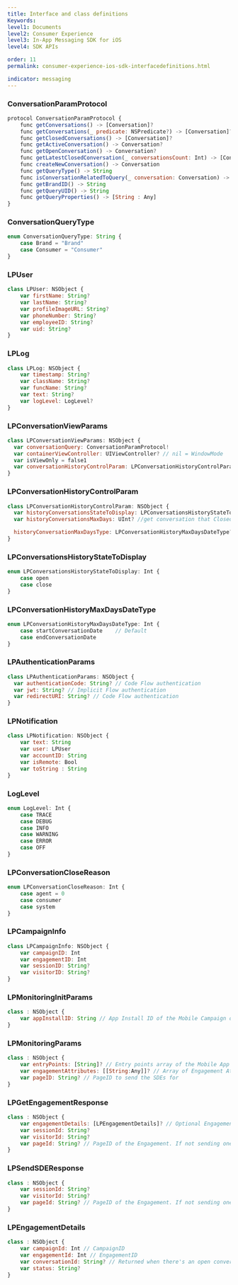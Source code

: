 ```yaml
---
title: Interface and class definitions
Keywords:
level1: Documents
level2: Consumer Experience
level3: In-App Messaging SDK for iOS
level4: SDK APIs

order: 11
permalink: consumer-experience-ios-sdk-interfacedefinitions.html

indicator: messaging
---
```


### ConversationParamProtocol

```javascript
protocol ConversationParamProtocol {
    func getConversations() -> [Conversation]?
    func getConversations(_ predicate: NSPredicate?) -> [Conversation]?
    func getClosedConversations() -> [Conversation]?
    func getActiveConversation() -> Conversation?
    func getOpenConversation() -> Conversation?
    func getLatestClosedConversation(_ conversationsCount: Int) -> [Conversation]?
    func createNewConversation() -> Conversation
    func getQueryType() -> String
    func isConversationRelatedToQuery(_ conversation: Conversation) -> Bool
    func getBrandID() -> String
    func getQueryUID() -> String
    func getQueryProperties() -> [String : Any]
}
```

### ConversationQueryType

```javascript
enum ConversationQueryType: String {
    case Brand = "Brand"
    case Consumer = "Consumer"
}
```

### LPUser

```javascript
class LPUser: NSObject {
    var firstName: String?
    var lastName: String?
    var profileImageURL: String?
    var phoneNumber: String?
    var employeeID: String?
    var uid: String?
}
```

### LPLog

```javascript
class LPLog: NSObject {
    var timestamp: String?
    var className: String?
    var funcName: String?
    var text: String?
    var logLevel: LogLevel?
}
```

### LPConversationViewParams

```javascript
class LPConversationViewParams: NSObject {
  var conversationQuery: ConversationParamProtocol!
  var containerViewController: UIViewController? // nil = WindowMode
  var isViewOnly = false1
  var conversationHistoryControlParam: LPConversationHistoryControlParam? // nil = no history control filter
}
```

### LPConversationHistoryControlParam

```javascript
class LPConversationHistoryControlParam: NSObject {
  var historyConversationsStateToDisplay: LPConversationsHistoryStateToDisplay? // control what kind of conversation to show (Open/Close)
  var historyConversationsMaxDays: UInt? //get conversation that Closed/Opens in the last X days

  historyConversationMaxDaysType: LPConversationHistoryMaxDaysDateType? //Control if filter the max days by conversation start date or by conversation close date
}
```

### LPConversationsHistoryStateToDisplay

```javascript
enum LPConversationsHistoryStateToDisplay: Int {
    case open
    case close
}
```

### LPConversationHistoryMaxDaysDateType

```javascript
enum LPConversationHistoryMaxDaysDateType: Int {
    case startConversationDate    // Default
    case endConversationDate
}
```

### LPAuthenticationParams

```javascript
class LPAuthenticationParams: NSObject {
  var authenticationCode: String? // Code Flow authentication
  var jwt: String? // Implicit Flow authentication
  var redirectURI: String? // Code Flow authentication
}
```

### LPNotification

```javascript
class LPNotification: NSObject {
    var text: String
    var user: LPUser
    var accountID: String
    var isRemote: Bool
    var toString : String
}
```

### LogLevel

```javascript
enum LogLevel: Int {
    case TRACE
    case DEBUG
    case INFO
    case WARNING
    case ERROR
    case OFF
}
```

### LPConversationCloseReason

```javascript
enum LPConversationCloseReason: Int {
    case agent = 0
    case consumer
    case system
}
```

### LPCampaignInfo

```javascript
class LPCampaignInfo: NSObject {
    var campaignID: Int
    var engagementID: Int
    var sessionID: String?
    var visitorID: String?
}
```

### LPMonitoringInitParams
```javascript
class : NSObject {
    var appInstallID: String // App Install ID of the Mobile Campaign of the Brand
}
```


### LPMonitoringParams
```javascript
class : NSObject {
    var entryPoints: [String]? // Entry points array of the Mobile App
    var engagementAttributes: [[String:Any]]? // Array of Engagement Attributes
    var pageID: String? // PageID to send the SDEs for
}
```

### LPGetEngagementResponse
```javascript
class : NSObject {
    var engagementDetails: [LPEngagementDetails]? // Optional Engagement Details response in case received from the server, per the Engagement's request
    var sessionId: String?
    var visitorId: String?
    var pageId: String? // PageID of the Engagement. If not sending one in request, a new one will be generated from server in the response
}
```

### LPSendSDEResponse
```javascript
class : NSObject {
    var sessionId: String?
    var visitorId: String?
    var pageId: String? // PageID of the Engagement. If not sending one in request, a new one will be generated from server in the response
}
```

### LPEngagementDetails
```javascript
class : NSObject {
    var campaignId: Int // CampaignID
    var engagementId: Int // EngagementID
    var conversationId: String? // Returned when there's an open conversation
    var status: String?
}
```
